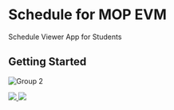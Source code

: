 # Schedule for MOP EVM 

Schedule Viewer App for Students

## Getting Started

![Group 2](https://user-images.githubusercontent.com/95878097/216997472-d7cf4e2b-c910-41f8-b03b-d5de14bf5534.png)

<a href="https://github.com/ArtemSorin/TimeTableApp/releases/latest">
  <img src="https://img.shields.io/badge/Android version-000000?style=for-the-badge&logo=Android&logoColor=3DDC84"/>
</a> <a href="https://github.com/ArtemSorin/TimeTableApp/releases/latest">
  <img src="https://img.shields.io/badge/IOS version-000000?style=for-the-badge&logo=Apple&logoColor=FFFFFF"/>
</a> 
